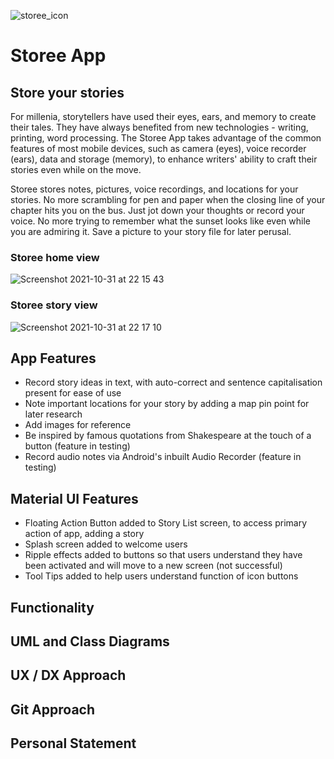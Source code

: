 ![storee_icon](https://user-images.githubusercontent.com/59654922/137646400-459bd1cb-8e5e-4f1e-a9bb-77d153af6a64.png)

# Storee App

## Store your stories

For millenia, storytellers have used their eyes, ears, and memory to create their tales. They have always benefited from new technologies - writing, printing, word processing. The Storee App takes advantage of the common features of most mobile devices, such as camera (eyes), voice recorder (ears), data and storage (memory), to enhance writers' ability to craft their stories even while on the move.


Storee stores notes, pictures, voice recordings, and locations for your stories. No more scrambling for pen and paper when the closing line of your chapter hits you on the bus. Just jot down your thoughts or record your voice. No more trying to remember what the sunset looks like even while you are admiring it. Save a picture to your story file for later perusal.

### Storee home view
![Screenshot 2021-10-31 at 22 15 43](https://user-images.githubusercontent.com/59654922/139603758-fedd51dc-5ea6-4530-b18f-bd62d765453c.png)

### Storee story view
![Screenshot 2021-10-31 at 22 17 10](https://user-images.githubusercontent.com/59654922/139603764-315ae203-2f4e-4188-a9fa-bb93b15db234.png)

## App Features
- Record story ideas in text, with auto-correct and sentence capitalisation present for ease of use
- Note important locations for your story by adding a map pin point for later research
- Add images for reference
- Be inspired by famous quotations from Shakespeare at the touch of a button (feature in testing)
- Record audio notes via Android's inbuilt Audio Recorder (feature in testing)

## Material UI Features
- Floating Action Button added to Story List screen, to access primary action of app, adding a story
- Splash screen added to welcome users
- Ripple effects added to buttons so that users understand they have been activated and will move to a new screen (not successful)
- Tool Tips added to help users understand function of icon buttons

## Functionality

## UML and Class Diagrams

## UX / DX Approach

## Git Approach

## Personal Statement



